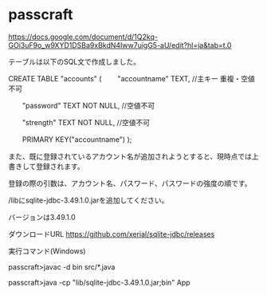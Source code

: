 # passcraft
https://docs.google.com/document/d/1Q2kq-GOi3uF9o_w9XYD1DSBa9xBkdN4Iww7uigG5-aU/edit?hl=ja&tab=t.0

テーブルは以下のSQL文で作成しました。

CREATE TABLE "accounts" (
　　"accountname"  TEXT,  //主キー 重複・空値不可

　　"password"  TEXT NOT NULL, //空値不可

　　"strength"  TEXT NOT NULL, //空値不可

　　PRIMARY KEY("accountname")
);

また、既に登録されているアカウント名が追加されようとすると、現時点では上書きして登録されます。

登録の際の引数は、アカウント名、パスワード、パスワードの強度の順です。

/libにsqlite-jdbc-3.49.1.0.jarを追加してください。

バージョンは3.49.1.0

ダウンロードURL
https://github.com/xerial/sqlite-jdbc/releases

実行コマンド(Windows)

passcraft>javac -d bin src/*.java

passcraft>java -cp "lib/sqlite-jdbc-3.49.1.0.jar;bin" App
